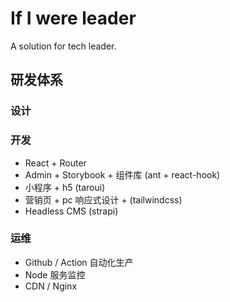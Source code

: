 # If I were leader

A solution for tech leader.

## 研发体系

### 设计

### 开发

- React + Router
- Admin + Storybook + 组件库 (ant + react-hook)
- 小程序 + h5 (taroui)
- 营销页 + pc 响应式设计 + (tailwindcss)
- Headless CMS (strapi)

### 运维

- Github / Action 自动化生产
- Node 服务监控
- CDN / Nginx
